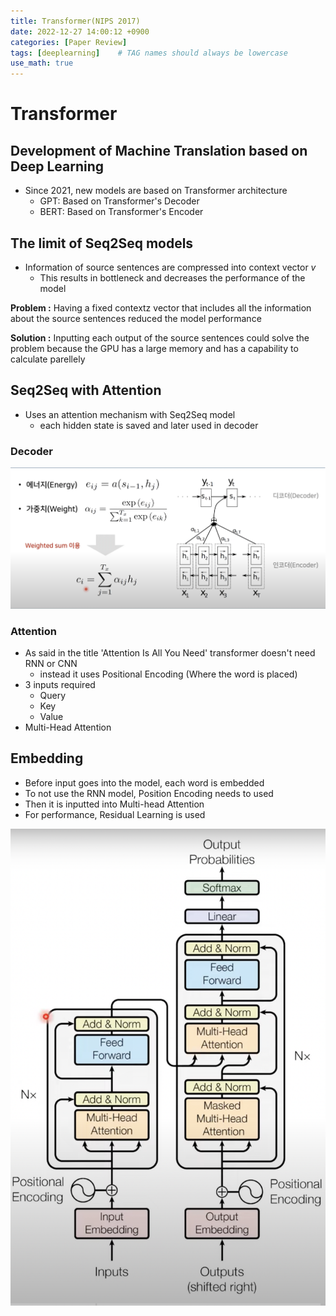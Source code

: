 ```yaml
---
title: Transformer(NIPS 2017)
date: 2022-12-27 14:00:12 +0900
categories: [Paper Review]
tags: [deeplearning]    # TAG names should always be lowercase
use_math: true
---
```


# Transformer

## Development of Machine Translation based on Deep Learning

- Since 2021, new models are based on Transformer architecture
  - GPT: Based on Transformer's Decoder
  - BERT: Based on Transformer's Encoder

## The limit of Seq2Seq models

- Information of source sentences are compressed into context vector $v$
  - This results in bottleneck and decreases the performance of the model

**Problem :** Having a fixed contextz vector that includes all the information about the source sentences reduced the model performance

**Solution :** Inputting each output of the source sentences could solve the problem because the GPU has a large memory and has a capability to calculate parellely

## Seq2Seq with Attention

- Uses an attention mechanism with Seq2Seq model
  - each hidden state is saved and later used in decoder

### Decoder 

<img src="/assets/img/paper_img/transformer_1.png">

### Attention

- As said in the title 'Attention Is All You Need' transformer doesn't need RNN or CNN
  - instead it uses Positional Encoding (Where the word is placed)
- 3 inputs required
  - Query
  - Key
  - Value
- Multi-Head Attention

## Embedding

- Before input goes into the model, each word is embedded
- To not use the RNN model, Position Encoding needs to used
- Then it is inputted into Multi-head Attention
- For performance, Residual Learning is used


<img src="/assets/img/paper_img/transformer_2.png">
